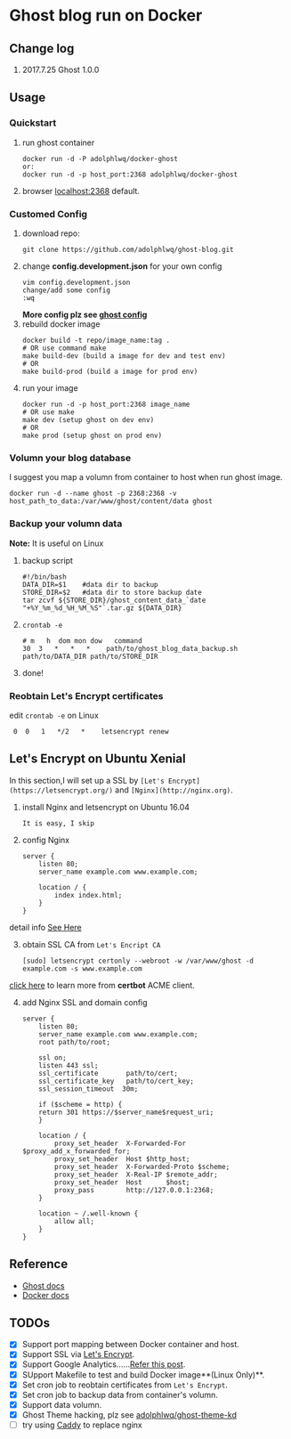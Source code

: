 # Ghost blog run on Docker

## Change log
1. 2017.7.25 Ghost 1.0.0

## Usage
### Quickstart
1. run ghost container
    ```shell
    docker run -d -P adolphlwq/docker-ghost
    or:
    docker run -d -p host_port:2368 adolphlwq/docker-ghost
    ```
2. browser [localhost:2368](localhost:2368) default.

### Customed Config
1. download repo:
    ```
    git clone https://github.com/adolphlwq/ghost-blog.git
    ```
2. change **config.development.json** for your own config
    ```
    vim config.development.json
    change/add some config
    :wq
    ```
    **More config plz see [ghost config](https://docs.ghost.org/docs/configuring-ghost#section-custom-configuration-files)**
3. rebuild docker image
    ```
    docker build -t repo/image_name:tag .
    # OR use command make
    make build-dev (build a image for dev and test env)
    # OR
    make build-prod (build a image for prod env)
    ```
4. run your image
    ```
    docker run -d -p host_port:2368 image_name
    # OR use make
    make dev (setup ghost on dev env)
    # OR
    make prod (setup ghost on prod env)
    ```

### Volumn your blog database
I suggest you map a volumn from container to host when run ghost image.
```
docker run -d --name ghost -p 2368:2368 -v host_path_to_data:/var/www/ghost/content/data ghost
```

### Backup your volumn data
**Note:** It is useful on Linux
1. backup script
    ```shell
    #!/bin/bash
    DATA_DIR=$1    #data dir to backup
    STORE_DIR=$2   #data dir to store backup date
    tar zcvf ${STORE_DIR}/ghost_content_data_`date "+%Y_%m_%d_%H_%M_%S"`.tar.gz ${DATA_DIR}
    ```
2. `crontab -e`
    ```shell
    # m   h  dom mon dow   command
    30  3   *   *   *    path/to/ghost_blog_data_backup.sh path/to/DATA_DIR path/to/STORE_DIR
    ```
3. done!

### Reobtain Let's Encrypt certificates
edit `crontab -e` on Linux
```shell
 0  0   1   */2   *    letsencrypt renew
```

## Let's Encrypt on Ubuntu Xenial
In this section,I will set up a SSL by `[Let's Encrypt](https://letsencrypt.org/)` and `[Nginx](http://nginx.org)`.

1. install Nginx and letsencrypt on Ubuntu 16.04
    ```
    It is easy, I skip
    ```
2. config Nginx
    ```
    server {
        listen 80;
        server_name example.com www.example.com;

        location / {
            index index.html;
        }
    }
    ```
detail info [See Here](https://github.com/adolphlwq/lwqBlog/blob/master/SSL/nginx_ssl_for_ghost.conf)

3. obtain SSL CA from `Let's Encript CA`
    ```
    [sudo] letsencrypt certonly --webroot -w /var/www/ghost -d example.com -s www.example.com
    ```
[click here](https://certbot.eff.org) to learn more from **certbot** ACME client.

4. add Nginx SSL and domain config
    ```
    server {
        listen 80;
        server_name example.com www.example.com;
        root path/to/root;

        ssl on;
        listen 443 ssl;
        ssl_certificate       path/to/cert;
        ssl_certificate_key   path/to/cert_key;
        ssl_session_timeout  30m;
        
        if ($scheme = http) {
        return 301 https://$server_name$request_uri;
        }
        
        location / {
            proxy_set_header  X-Forwarded-For $proxy_add_x_forwarded_for;
            proxy_set_header  Host $http_host;
            proxy_set_header  X-Forwarded-Proto $scheme;
            proxy_set_header  X-Real-IP $remote_addr;
            proxy_set_header  Host      $host;
            proxy_pass        http://127.0.0.1:2368;
        }
        
        location ~ /.well-known {
            allow all;
        }
    }
    ```

## Reference
- [Ghost docs](https://ghost.org/developer/)
- [Docker docs](http://docs.docker.com/)

## TODOs
- [X] Support port mapping between Docker container and host.
- [X] Support SSL via [Let's Encrypt](https://letsencrypt.org/).
- [X] Support Google Analytics......[Refer this post](https://www.ghostforbeginners.com/how-to-add-google-analytics-to-ghost/).
- [X] SUpport Makefile to test and build Docker image**(Linux Only)**.
- [X] Set cron job to reobtain certificates from `Let's Encrypt`.
- [X] Set cron job to backup data from container's volumn.
- [X] Support data volumn.
- [X] Ghost Theme hacking, plz see [adolphlwq/ghost-theme-kd](https://github.com/adolphlwq/ghost-theme-kd)
- [ ] try using [Caddy](https://github.com/mholt/caddy) to replace nginx
